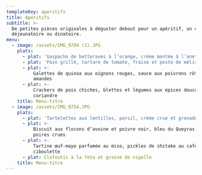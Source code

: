 ```yaml
---
templateKey: aperitifs
title: Apéritifs
subtitle: >-
  De petites pièces originales à déguster debout pour un apéritif, un cocktail
  déjeunatoire ou dinatoire.
menu:
  - image: /assets/IMG_9784 (1).JPG
    plats:
      - plat: 'Gaspacho de betteraves à l’orange, crème montée à l’aneth (photo)'
      - plat: 'Pain grillé, tartare de tomate, fraise et pesto de mélisse'
      - plat: >-
          Galettes de quinoa aux oignons rouges, sauce aux poivrons rôtis,
          amandes
      - plat: >-
          Crackers de pois chiches, blettes et légumes aux épices douces,
          coriandre
    title: Menu-titre
  - image: /assets/IMG_9754.JPG
    plats:
      - plat: 'Tartelettes aux lentilles, persil, crème crue et grenade (photo)'
      - plat: >-
          Biscuit aux flocons d’avoine et poivre noir, bleu du Queyras, dés de
          poires crues
      - plat: >-
          Tartine œuf-mayo parfumée au miso, pickles de shitake au café et
          ciboulette
      - plat: Clafoutis à la feta et graine de nigelle
    title: Menu-titre
---
```


